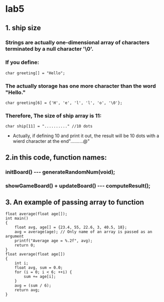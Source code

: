 # lab5
## 1. ship size
### Strings are actually one-dimensional array of characters terminated by a null character '\0'.
### If you define:
```
char greeting[] = "Hello";
```
### The actually storage has one more character than the word "Hello."
```
char greeting[6] = {'H', 'e', 'l', 'l', 'o', '\0'};
```
### Therefore, The size of ship array is 11:
```
char ship[11] = ".........." //10 dots
```
* Actually, if defining 10 and print it out,  the result will be 10 dots with a wierd character at the end"..........@" 

## 2.in this code, function names:
### initBoard() --- generateRandomNum(void);
### showGameBoard() + updateBoard() --- computeResult();

## 3. An example of passing array to function
```
float average(float age[]);
int main()
{
	float avg, age[] = {23.4, 55, 22.6, 3, 40.5, 18};
	avg = average(age); // Only name of an array is passed as an argument
	printf("Average age = %.2f", avg);
	return 0;
}
float average(float age[])
{
	int i;
	float avg, sum = 0.0;
	for (i = 0; i < 6; ++i) {
		sum += age[i];
	}
	avg = (sum / 6);
	return avg;
}
```
